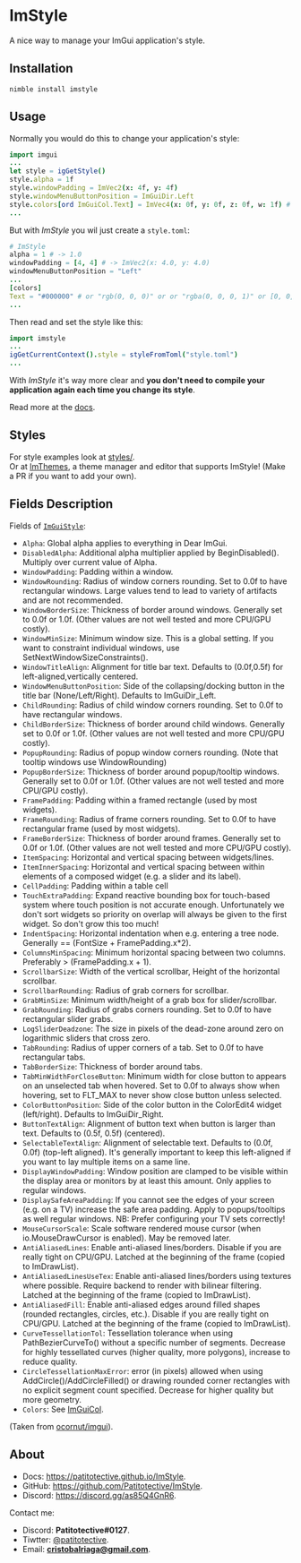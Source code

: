# ImStyle
A nice way to manage your ImGui application's style.

## Installation
```
nimble install imstyle
```

## Usage
Normally you would do this to change your application's style:
```nim
import imgui
...
let style = igGetStyle()
style.alpha = 1f
style.windowPadding = ImVec2(x: 4f, y: 4f)
style.windowMenuButtonPosition = ImGuiDir.Left
style.colors[ord ImGuiCol.Text] = ImVec4(x: 0f, y: 0f, z: 0f, w: 1f) # RGBA
...
```
But with _ImStyle_ you wil just create a `style.toml`:
```nim
# ImStyle
alpha = 1 # -> 1.0
windowPadding = [4, 4] # -> ImVec2(x: 4.0, y: 4.0) 
windowMenuButtonPosition = "Left"
...
[colors]
Text = "#000000" # or "rgb(0, 0, 0)" or or "rgba(0, 0, 0, 1)" or [0, 0, 0, 1]
...
```

Then read and set the style like this:
```nim
import imstyle
...
igGetCurrentContext().style = styleFromToml("style.toml")
...
```
With _ImStyle_ it's way more clear and **you don't need to compile your application again each time you change its style**.  

Read more at the [docs](https://patitotective.github.io/ImStyle).

## Styles
For style examples look at [styles/](https://github.com/Patitotective/ImStyle/tree/main/styles).  
Or at [ImThemes](https://github.com/Patitotective/ImThemes), a theme manager and editor that supports ImStyle!
(Make a PR if you want to add your own).

## Fields Description
Fields of [`ImGuiStyle`](https://nimgl.dev/docs/imgui.html#ImGuiStyle):
- `Alpha`: Global alpha applies to everything in Dear ImGui.
- `DisabledAlpha`: Additional alpha multiplier applied by BeginDisabled(). Multiply over current value of Alpha.
- `WindowPadding`: Padding within a window.
- `WindowRounding`: Radius of window corners rounding. Set to 0.0f to have rectangular windows. Large values tend to lead to variety of artifacts and are not recommended.
- `WindowBorderSize`: Thickness of border around windows. Generally set to 0.0f or 1.0f. (Other values are not well tested and more CPU/GPU costly).
- `WindowMinSize`: Minimum window size. This is a global setting. If you want to constraint individual windows, use SetNextWindowSizeConstraints().
- `WindowTitleAlign`: Alignment for title bar text. Defaults to (0.0f,0.5f) for left-aligned,vertically centered.
- `WindowMenuButtonPosition`: Side of the collapsing/docking button in the title bar (None/Left/Right). Defaults to ImGuiDir_Left.
- `ChildRounding`: Radius of child window corners rounding. Set to 0.0f to have rectangular windows.
- `ChildBorderSize`: Thickness of border around child windows. Generally set to 0.0f or 1.0f. (Other values are not well tested and more CPU/GPU costly).
- `PopupRounding`: Radius of popup window corners rounding. (Note that tooltip windows use WindowRounding)
- `PopupBorderSize`: Thickness of border around popup/tooltip windows. Generally set to 0.0f or 1.0f. (Other values are not well tested and more CPU/GPU costly).
- `FramePadding`: Padding within a framed rectangle (used by most widgets).
- `FrameRounding`: Radius of frame corners rounding. Set to 0.0f to have rectangular frame (used by most widgets).
- `FrameBorderSize`: Thickness of border around frames. Generally set to 0.0f or 1.0f. (Other values are not well tested and more CPU/GPU costly).
- `ItemSpacing`: Horizontal and vertical spacing between widgets/lines.
- `ItemInnerSpacing`: Horizontal and vertical spacing between within elements of a composed widget (e.g. a slider and its label).
- `CellPadding`: Padding within a table cell
- `TouchExtraPadding`: Expand reactive bounding box for touch-based system where touch position is not accurate enough. Unfortunately we don't sort widgets so priority on overlap will always be given to the first widget. So don't grow this too much!
- `IndentSpacing`: Horizontal indentation when e.g. entering a tree node. Generally == (FontSize + FramePadding.x*2).
- `ColumnsMinSpacing`: Minimum horizontal spacing between two columns. Preferably > (FramePadding.x + 1).
- `ScrollbarSize`: Width of the vertical scrollbar, Height of the horizontal scrollbar.
- `ScrollbarRounding`: Radius of grab corners for scrollbar.
- `GrabMinSize`: Minimum width/height of a grab box for slider/scrollbar.
- `GrabRounding`: Radius of grabs corners rounding. Set to 0.0f to have rectangular slider grabs.
- `LogSliderDeadzone`: The size in pixels of the dead-zone around zero on logarithmic sliders that cross zero.
- `TabRounding`: Radius of upper corners of a tab. Set to 0.0f to have rectangular tabs.
- `TabBorderSize`: Thickness of border around tabs.
- `TabMinWidthForCloseButton`: Minimum width for close button to appears on an unselected tab when hovered. Set to 0.0f to always show when hovering, set to FLT_MAX to never show close button unless selected.
- `ColorButtonPosition`: Side of the color button in the ColorEdit4 widget (left/right). Defaults to ImGuiDir_Right.
- `ButtonTextAlign`: Alignment of button text when button is larger than text. Defaults to (0.5f, 0.5f) (centered).
- `SelectableTextAlign`: Alignment of selectable text. Defaults to (0.0f, 0.0f) (top-left aligned). It's generally important to keep this left-aligned if you want to lay multiple items on a same line.
- `DisplayWindowPadding`: Window position are clamped to be visible within the display area or monitors by at least this amount. Only applies to regular windows.
- `DisplaySafeAreaPadding`: If you cannot see the edges of your screen (e.g. on a TV) increase the safe area padding. Apply to popups/tooltips as well regular windows. NB: Prefer configuring your TV sets correctly!
- `MouseCursorScale`: Scale software rendered mouse cursor (when io.MouseDrawCursor is enabled). May be removed later.
- `AntiAliasedLines`: Enable anti-aliased lines/borders. Disable if you are really tight on CPU/GPU. Latched at the beginning of the frame (copied to ImDrawList).
- `AntiAliasedLinesUseTex`: Enable anti-aliased lines/borders using textures where possible. Require backend to render with bilinear filtering. Latched at the beginning of the frame (copied to ImDrawList).
- `AntiAliasedFill`: Enable anti-aliased edges around filled shapes (rounded rectangles, circles, etc.). Disable if you are really tight on CPU/GPU. Latched at the beginning of the frame (copied to ImDrawList).
- `CurveTessellationTol`: Tessellation tolerance when using PathBezierCurveTo() without a specific number of segments. Decrease for highly tessellated curves (higher quality, more polygons), increase to reduce quality.
- `CircleTessellationMaxError`: error (in pixels) allowed when using AddCircle()/AddCircleFilled() or drawing rounded corner rectangles with no explicit segment count specified. Decrease for higher quality but more geometry.
- `Colors`: See [ImGuiCol](https://nimgl.dev/docs/imgui.html#ImGuiCol).

(Taken from [ocornut/imgui](https://github.com/ocornut/imgui/blob/master/imgui.h#L1837)).

## About
- Docs: https://patitotective.github.io/ImStyle.
- GitHub: https://github.com/Patitotective/ImStyle.
- Discord: https://discord.gg/as85Q4GnR6.

Contact me:
- Discord: **Patitotective#0127**.
- Tiwtter: [@patitotective](https://twitter.com/patitotective).
- Email: **cristobalriaga@gmail.com**.
